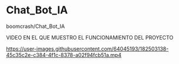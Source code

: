 # Chat_Bot_IA
boomcrash/Chat_Bot_IA


VIDEO EN EL QUE MUESTRO EL FUNCIONAMIENTO DEL PROYECTO

https://user-images.githubusercontent.com/64045193/182503138-45c35c2e-c384-4f1c-8378-a02f94fcb51a.mp4


